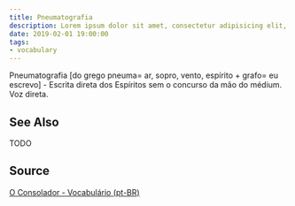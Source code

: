 ```yaml
---
title: Pneumatografia
description: Lorem ipsum dolor sit amet, consectetur adipisicing elit, sed do eiusmod tempor incididunt ut labore et dolore magna aliqua.  TODO
date: 2019-02-01 19:00:00
tags:
- vocabulary
---
```


Pneumatografia [do grego pneuma= ar, sopro, vento, espírito + grafo= eu escrevo] - Escrita direta dos Espíritos sem o concurso da mão do médium.
 Voz direta.

## See Also
TODO

## Source
[O Consolador - Vocabulário (pt-BR)](http://www.oconsolador.com.br/linkfixo/vocabulario/principal.html)
